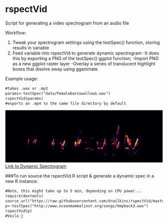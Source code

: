 # rspectVid
Script for generating a video spectrogram from an audio file

Workflow: 
1. Tweak your spectrogram settings using the testSpec() function, storing results in variable
2. Feed variable into rspectVid to generate dynamic spectrogram
  -It does this by exporting a PNG of the testSpec() ggplot function;
  -Import PNG as a new ggplot raster layer
  -Overlay a series of translucent highlight boxes that disolve away using gganimate
      
Example usage:
```
#takes .wav or .mp3
params<-testSpec("data/Femalebarnswallow1.wav") 
rspectVid(params) 
#exports an .mp4 to the same file directory by default
```


![Static Spectrogram](https://raw.githubusercontent.com/drwilkins/rspectVid/master/temp/Female%20barn%20swallow%201.PNG)
[Link to Dynamic Spectrogram](https://github.com/drwilkins/rspectVid/blob/master/data/FemaleBarnSwallow1.mp4)



###To run source the rspectVid.R script & generate a dynamic spec in a new R instance:
```
#Note, this might take up to 5 min, depending on CPU power...
require(devtools)
source_url("https://raw.githubusercontent.com/drwilkins/rspectVid/master/rspectVid.R")
p<-testSpec("http://www.oceanmammalinst.org/songs/hmpback3.wav")
rspectVid(p)
#Voila 🐋
```
